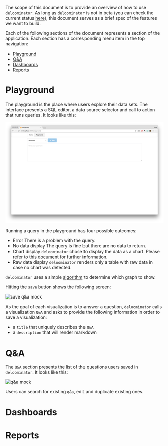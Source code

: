 The scope of this document is to provide an overview of how to use
`deloominator`. As long as `deloominator` is not in beta (you can check the
current status
[here](https://github.com/lucapette/deloominator/milestones?direction=desc&sort=completeness&state=open)),
this document serves as a brief spec of the features we want to build.

Each of the following sections of the document represents a section of the
application. Each section has a corresponding menu item in the top navigation:

- [Playground](#playground)
- [Q&A](#q&a)
- [Dashboards](#dashboards)
- [Reports](#reports)

# Playground

The playground is the place where users explore their data sets. The interface
presents a SQL editor, a data source selector and  call to action that runs
queries. It looks like this:

![playground](/docs/img/playground.png)

Running a query in the playground has four possible outcomes:

- Error
  There is a problem with the query.
- No data display
  The query is fine but there are no data to return.
- Chart display
  `deloominator` chose to display the data as a chart. Please refer to [this
  document](/docs/charts.md) for further information.
- Raw data display
  `deloominator` renders only a table with raw data in case no chart was detected.

`deloominator` uses a simple [algorithm](/docs/charts.md#algorithm) to
determine which graph to show.

Hitting the `save` button shows the following screen:

![save q&a mock](/docs/img/save-q-and-a.png)

As the goal of each visualization is to answer a question, `deloominator` calls
a visualization `Q&A` and asks to provide the following information in order to
save a visualization:

- a `title` that uniquely describes the `Q&A`
- a `description` that will render markdown

# Q&A

The `Q&A` section presents the list of the questions users saved in
`deloominator`. It looks like this:

![q&a mock](/docs/img/list-of-q-and-a.png)

Users can search for existing `q&a`, edit and duplicate existing ones.

# Dashboards

# Reports
